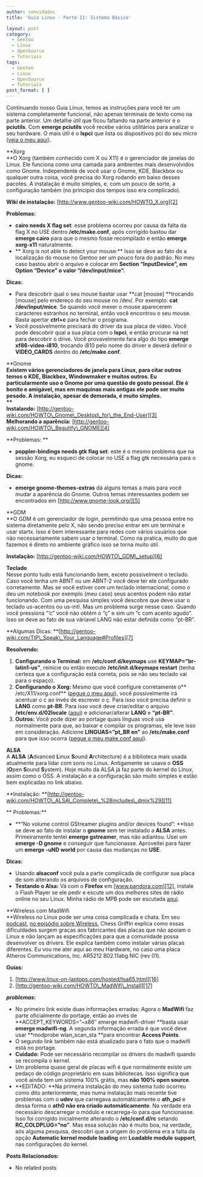 ```yaml
---
author: convidados
title: 'Guia Linux - Parte II: Sistema Básico'

layout: post
category:
  - Gentoo
  - Linux
  - OpenSource
  - Tutoriais
tags:
  - Gentoo
  - Linux
  - OpenSource
  - Tutoriais
post_format: [ ]
---
```

Continuando nosso Guia Linux, temos as instruções para você ter um sistema completamente funcional, não apenas terminais de texto como na parte anterior. Um detalhe útil que ficou faltando na parte anterior é o **pciutils**. Com **emerge pciutils** você recebe vários utilitários para analizar o seu hardware. O mais útil é o **lspci** que lista os dispositivos pci do seu micro ([veja o meu aqui][1]).

**Xorg  
**O Xorg (também conhecido com X ou X11) é o gerenciador de janelas do Linux. Ele funciona como uma camada para ambientes mais desenvolvidos como Gnome. Independente de você usar o Gnome, KDE, Blackbox ou qualquer outra coisa, você precisa do Xorg rodando em baixo desses pacotes. A instalação é muito simples, e, com um pouco de sorte, a configuração também (no princípio dos tempos isso era complicado).

**Wiki de instalação:** [http://www.gentoo-wiki.com/HOWTO_X.org][2]

**Problemas:**

*   **cairo needs X flag set**: esse problema ocorreu por causa da falta da flag X no USE dentro **/etc/make.conf**, após corrigido bastou dar **emerge cairo** para que o mesmo fosse recompilado e então **emerge xorg-x11** naturalmente.
*   ** Xorg is not able to detect your mouse:** Isso se deve ao fato de a localização do mouse no Gentoo ser um pouco fora do padrão. No meu caso bastou abrir o arquivo e colocar em **Section “InputDevice”, em Option “Device” o valor “/dev/input/mice”.**

**Dicas:**

*   Para descobrir qual o seu mouse bastar usar **cat [mouse] **trocando [mouse] pelo endereço do seu mouse no /dev/. Por exemplo: **cat /dev/input/mice**. Se quando você mexer o mouse aparecerem caracteres estranhos no terminal, então você encontrou o seu mouse. Basta apertar **ctrl+c** para fechar o programa.
*   Você possivelmente precisará do driver da sua placa de video. Você pode descobrir qual a sua placa com o **lspci**, e então procurar na net para descobrir o drive. Você provavelmente fara algo do tipo **emerge xf86-video-i810**, trocando i810 pelo nome do driver e deverá definir o **VIDEO_CARDS** dentro do **/etc/make.conf**.

**Gnome  
**Existem vários gerenciadores de janela para Linux, para citar outros temos o KDE, Blackbox, Windowmaker e muitos outros. Eu particularmente uso o Gnome por uma questão de gosto pessoal. Ele é bonito e amigável, mas em maquinas mais antigas ele pode ser muito pesado. A instalação, apesar de demorada, é muito simples.  
**  
Instalando:** [http://gentoo-wiki.com/HOWTO\_Gnome\_Desktop\_for\_the_End-User][3]  
**Melhorando a aparência:** [http://gentoo-wiki.com/HOWTO\_Beautify\_GNOME][4]

**Problemas: **

*   **poppler-bindings needs gtk flag set**: este é o mesmo problema que na sessão Xorg, eu esqueci de colocar no USE a flag gtk necessária para o gnome.

**Dicas:**

*   **emerge gnome-themes-extras** dá alguns temas a mais para você mudar a aparência do Gnome. Outros temas interessantes podem ser encontrados em [http://www.gnome-look.org/][5]

**GDM  
**O GDM é um gerenciador de login, permitindo que uma pessoa entre no sistema diretamente pelo X, não sendo preciso entrar em um terminal e usar startx. Isso é bem interessante para redes com vários usuários que não necessariamente sabem usar o terminal. Como na pratica, muito do que fazemos é direto no ambiente gráfico isso se torna muito útil.

**Instalação:** [http://gentoo-wiki.com/HOWTO\_GDM\_setup][6]

**Teclado**  
Nesse ponto tudo está funcionando bem, exceto possivelment o teclado. Caso você tenha um ABNT ou um ABNT-2 você deve ter ele configurado corretamente. Mas se você estiver com um teclado internacional, como o deu um notebook por exemplo (meu caso) seus acentos podem não estar funcionando. Com uma pesquisa simples você descobre que deve usar o teclado us-acentos ou us-intl. Mas um problema surge nesse caso. Quando você pressiona “‘c” você não obtém o “ç” e sim um “c com acento agudo”. Isso se deve ao fato de sua váriavel LANG não estar definida como “pt-BR”.

**Algumas Dicas: **[http://gentoo-wiki.com/TIP\_Speak\_Your_Language#Profiles][7]

**Resolvendo:**

1.  **Configurando o Terminal:** em **/etc/conf.d/keymaps** use **KEYMAP=”br-latin1-us”**, reinicie ou então execute **/etc/init.d/keymaps restart** (tenha certeza que a configuração está correta, pois se não seu teclado vai para o espaço).
2.  **Configurando o Xorg:** Mesmo que você configure corretamente o** /etc/X11/xorg.conf** ([pegue o meu aqui][8]), você possivelmente irá acentuar o c ao invés de escrever o ç. Para isso você precisa definir o **LANG** como **pt-BR**. Para isso você deve criar/editar o arquivo **/etc/env.d/02locale** ([aqui][9]) e adicionar/alterar **LANG = “pt-BR”**.
3.  **Outros:** Você pode dizer ao portage quais línguas você usa normalmente para que, ao baixar e compilar os programas, ele leve isso em consideração. Adicione **LINGUAS=”pt_BR en”** ao **/etc/make.conf** para que isso ocorra ([pegue o meu make.conf aqui][10]).

**ALSA**  
A **ALSA** (**A**dvanced **L**inux **S**ound **A**rchitecture) é a biblioteca mais usada atualmente para lidar com sons no Linux. Antigamente se usava o **OSS** (**O**pen **S**ound **S**ystem). Hoje muito da ALSA já faz parte do kernel do Linux, assim como o OSS. A instalação e a configuração são muito simples e estão bem explicadas no link abaixo.

**Instalação: **[http://gentoo-wiki.com/HOWTO\_ALSA\_Complete\_%28includes\_dmix%29][11]

** Problemas:**

*   **“No volume control GStreamer plugins and/or devices found”: **Isso se deve ao fato de instalar o **gnome** sem ter instalado a **ALSA** antes. Primeiramente tentei **emerge gstreamer**, mas não adiantou. Usei um **emerge -D gnome** e conseguir que funcionasse. Aproveitei para fazer um **emerge -uND world** por causa das mudanças no **USE**.

**Dicas:**

*   Usando **alsaconf** você pula a parte complicada de configurar sua placa de som alterando os arquivos de configuração.
*   **Testando o Alsa:** Vá com o **Firefox** em [www.pandora.com][12], instale o Flash Player se ele pedir e escute um dos melhores sites de rádio online no seu Linux. Minha rádio de MPB pode ser escutada [aqui][13].

**Wireless com MadWifi  
**Wireless no Linux pode ser uma coisa complicada e chata. Em seu [podcast][14], [no episódio sobre Wireless][15], Chess Griffin explica como essas dificuldades surgem graças aos fabricantes das placas que não apoiam o Linux e não lançam as especificações para que a comunidade possa desenvolver os drivers. Ele explica também como instalar várias placas diferentes. Eu vou me ater aqui ao meu Hardware, no caso uma placa Atheros Communications, Inc. AR5212 802.11abg NIC (rev 01).

**Guias:**

1.  [http://www.linux-on-laptops.com/hosted/tsa65.html][16]
2.  [http://gentoo-wiki.com/HOWTO\_MadWifi\_Install][17]

***problemas:***

*   No primeiro link existe duas informações erradas: Agora o **MadWifi** faz parte oficialmente do portage, então ao invés de **ACCEPT_KEYWORDS=”~x86″ emerge madwifi-driver **basta usar **emerge madwifi-ng**. A segunda informação errada é que você deve usar **modprobe wlan\_scan\_sta **para encontrar **Access Points**.
*   O segundo link também não está atualizado para o fato que o madwifi está no portage.
*   **Cuidado:** Pode ser necessário recompilar os drivers do madwifi quando se recompila o kernel.
*   Um problema quase geral de placas wifi é que normalmente existe um pedaço de código proprietário em suas bibliotecas. Isso significa que você ainda tem um sistema 100% grátis, mas **não 100% open source**.
*   **EDITADO: **Na primeira instalação do meu sistema tudo ocorreu como dito anteriormente, mas numa instalação mais recente tive problemas com o **udev** que carregava automáticamente o **ath_pci** e dessa forma o **ath0 não era criado automáticamente**. Na verdade era necessário descarregar o módulo e recarrega-lo para que funcionasse. Isso foi corrigido inicialmente alterando o **/etc/conf.d/rc** setando **RC_COLDPLUG=”no”**. Mas essa solução não é muito boa, na verdade, aós alguma pesquisa, descobri que a origem do problema era a falta da opção **Automatic kernel module loading** em **Loadable module support**, nas configurações do kernel.

**Posts Relacionados:** 
*   No related posts












 [1]: http://vidageek.net/public/guialinux/lspci.out "Meu lspci"
 [2]: http://www.gentoo-wiki.com/HOWTO_X.org "Gentoo Wiki: HowTo X"
 [3]: http://http://gentoo-wiki.com/HOWTO_Gnome_Desktop_for_the_End-User "Gentoo Wiki: HowTo Gnome Desktop for the End-User"
 [4]: http://gentoo-wiki.com/HOWTO_Beautify_GNOME "Gentoo Wiki: HowTo Beautify Gnome"
 [5]: http://www.gnome-look.org/ "Gnome Look"
 [6]: http://gentoo-wiki.com/HOWTO_GDM_setup "Gentoo Wiki: HowTo GDM Setup"
 [7]: http://gentoo-wiki.com/TIP_Speak_Your_Language#Profiles "Gentoo Wiki: Tip Speak Your Language - Profiles"
 [8]: http://vidageek.net/public/guialinux/xorg.conf "xorg.conf"
 [9]: http://vidageek.net/public/guialinux/02locale "/etc/env.d/02locale"
 [10]: http://vidageek.net/public/guialinux/make.conf "/etc/make.conf"
 [11]: http://gentoo-wiki.com/HOWTO_ALSA_Complete_%28includes_dmix%29 "Gentoo Wiki: HowTo ALSA Complete - includes dmix"
 [12]: http://www.pandora.com "Pandora: Radio Online"
 [13]: http://www.pandora.com/stations/77a3584bde7d2ee6c5e9505aa1db09a41512e210ad112f14 "Minha Rádio de MPB no pandora"
 [14]: http://www.linuxreality.com/ "Podcast: LinuxReality"
 [15]: http://www.linuxreality.com/podcast/episode-52-wireless-networking-basics/ "Wireless Networking Basics"
 [16]: http://http://www.linux-on-laptops.com/hosted/tsa65.html "Gentoo Linux on a Toshiba Sattelite A65"
 [17]: http://gentoo-wiki.com/HOWTO_MadWifi_Install "Gentoo Wiki: HowTo MadWifi Install"





